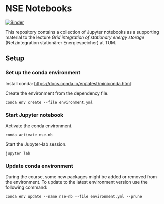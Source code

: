 # NSE Notebooks
[![Binder](https://mybinder.org/badge_logo.svg)](https://mybinder.org/v2/gh/martincornejo/nse-2022/main)

This repository contains a collection of Jupyter notebooks as a supporting material to the lecture *Grid integration of stationary energy storage* (Netzintegration stationärer Energiespeicher) at TUM.


## Setup

### Set up the conda environment
Install conda: https://docs.conda.io/en/latest/miniconda.html

Create the environment from the dependency file.
```
conda env create --file environment.yml
```

### Start Jupyter notebook
Activate the conda environment.
```
conda activate nse-nb
```

Start the Jupyter-lab session.
```
jupyter lab
```

### Update conda environment

During the course, some new packages might be added or removed from the environment. To update to the latest environment version use the following command:
```
conda env update --name nse-nb --file environment.yml --prune
```